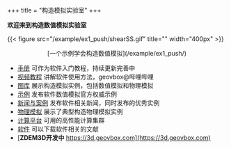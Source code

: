 +++
title = "构造模拟实验室"
+++

**欢迎来到构造数值模拟实验室**

{{< figure src="/example/ex1_push/shearSS.gif" title=""  width="400px" >}}
<center>[一个示例学会构造数值模拟](/example/ex1_push/)</center>

- [手册](https://doc.geovbox.com/) 可作为软件入门教程，持续更新完善中
- [视频教程](/video/) 讲解软件使用方法，geovbox@哔哩哔哩
- [图库](/gallery/) 展示构造模拟实例，包括数值模拟和物理模拟
- [示例](/example/) 发布软件数值模拟官方权威示例
- [新闻与案例](/blog/) 发布软件相关新闻，同时发布的优秀实例
- [物理模拟](/am/) 展示了典型构造物理模拟实例
- [计算平台](/hpc/) 可用的高性能计算集群
- [软件](/download/) 可以下载软件相关的文献 
- [**ZDEM3D开发中** https://3d.geovbox.com](https://3d.geovbox.com)
